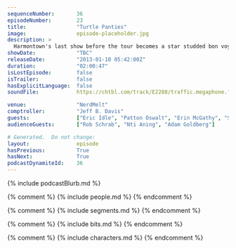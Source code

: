 ```yaml
---
sequenceNumber:       36
episodeNumber:        23
title:                "Turtle Panties"
image:                episode-placeholder.jpg
description: >
  Harmontown's last show before the tour becomes a star studded bon voyage. Eric Idle teaches Dan to write songs, Patton Oswalt teaches him the meaning of fear and Ryan Stiles teaches him that fighting displacer beasts takes 45 minutes.
showDate:             "TBC"
releaseDate:          "2013-01-10 05:42:00Z"
duration:             "02:00:47"
isLostEpisode:        false
isTrailer:            false
hasExplicitLanguage:  false
soundFile:            https://chtbl.com/track/E2288/traffic.megaphone.fm/STA2507815919.mp3?updated=1554325109

venue:                "NerdMelt"
comptroller:          "Jeff B. Davis"
guests:               ["Eric Idle", "Patton Oswalt", "Erin McGathy", "Spencer Crittenden", "Ryan Stiles"]
audienceGuests:       ["Rob Schrab", "Nti Aning", "Adam Goldberg"]

# Generated.  Do not change:
layout:               episode
hasPrevious:          True
hasNext:              True
podcastDynamiteId:    36
---
```


{% include podcastBlurb.md %}

{% comment %}
{% include people.md %}
{% endcomment %}

{% comment %}
{% include segments.md %}
{% endcomment %}

{% comment %}
{% include bits.md %}
{% endcomment %}

{% comment %}
{% include characters.md %}
{% endcomment %}
